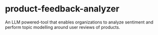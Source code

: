 # product-feedback-analyzer
An LLM powered-tool that enables organizations to analyze sentiment and perform topic modelling around user reviews of products.
